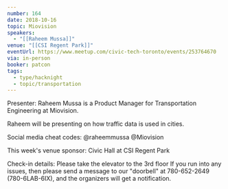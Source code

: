 ```yaml
---
number: 164
date: 2018-10-16
topic: Miovision
speakers:
  - "[[Raheem Mussa]]"
venue: "[[CSI Regent Park]]"
eventUrl: https://www.meetup.com/civic-tech-toronto/events/253764670
via: in-person
booker: patcon
tags:
  - type/hacknight
  - topic/transportation
---
```


Presenter:
Raheem Mussa is a Product Manager for Transportation Engineering at Miovision.

Raheem will be presenting on how traffic data is used in cities.

Social media cheat codes:
@raheemmussa
@Miovision

This week's venue sponsor:
Civic Hall at CSI Regent Park

Check-in details:
Please take the elevator to the 3rd floor
If you run into any issues, then please send a message to our "doorbell" at 780-652-2649 (780-6LAB-6IX), and the organizers will get a notification.
